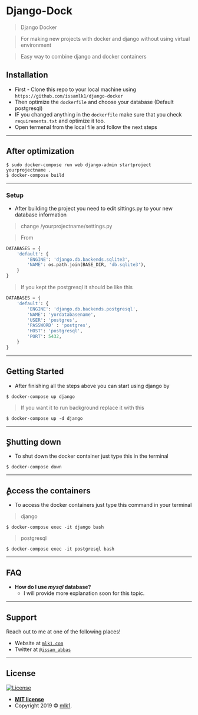 # Django-Dock

> Django Docker

> For making new projects with docker and django without using virtual environment 

> Easy way to combine django and docker containers


## Installation

- First - Clone this repo to your local machine using `https://github.com/issamlk1/django-docker`
- Then optimize the `dockerfile` and choose your database (Default postgresql)
- IF you changed anything in the `dockerfile` make sure that you check `requirements.txt` and optimize it too.
- Open termenal from the local file and follow the next steps

---

## After optimization

```shell
$ sudo docker-compose run web django-admin startproject yourprojectname .
$ docker-compose build
```
---

### Setup
- After building the project you need to edit sittings.py to your new database information

> change /yourprojectname/settings.py

> From

```python
DATABASES = {
    'default': {
        'ENGINE': 'django.db.backends.sqlite3',
        'NAME': os.path.join(BASE_DIR, 'db.sqlite3'),
    }
}
```
> If you kept the postgresql it should be like this

```python
DATABASES = {
    'default': {
        'ENGINE': 'django.db.backends.postgresql',
        'NAME': 'yordatabasename',
        'USER': 'postgres',
        'PASSWORD' : 'postgres',
        'HOST': 'postgresql',
        'PORT': 5432,
    }
}
```
---

## Getting Started
- After finishing all the steps above you can start using django by 

```shell
$ docker-compose up django
```

> If you want it to run background replace it with this
```shell
$ docker-compose up -d django
```
---

## ٍShutting down
- To shut down the docker container just type this in the terminal

```shell
$ docker-compose down
```
---

## ٍAccess the containers
- To access the docker containers just type this command in your terminal

> django
```shell
$ docker-compose exec -it django bash
```

> postgresql
```shell
$ docker-compose exec -it postgresql bash
```
---

## FAQ

- **How do I use *mysql* database?**
    - I will provide more explanation soon for this topic.

---

## Support

Reach out to me at one of the following places!

- Website at <a href="http://mlk1.com" target="_blank">`mlk1.com`</a>
- Twitter at <a href="https://twitter.com/ISSAM_ABBAS" target="_blank">`@issam_abbas`</a>

---




## License

[![License](http://img.shields.io/:license-mit-blue.svg?style=flat-square)](http://badges.mit-license.org)

- **[MIT license](http://opensource.org/licenses/mit-license.php)**
- Copyright 2019 © <a href="http://mlk1.com" target="_blank">mlk1</a>.

